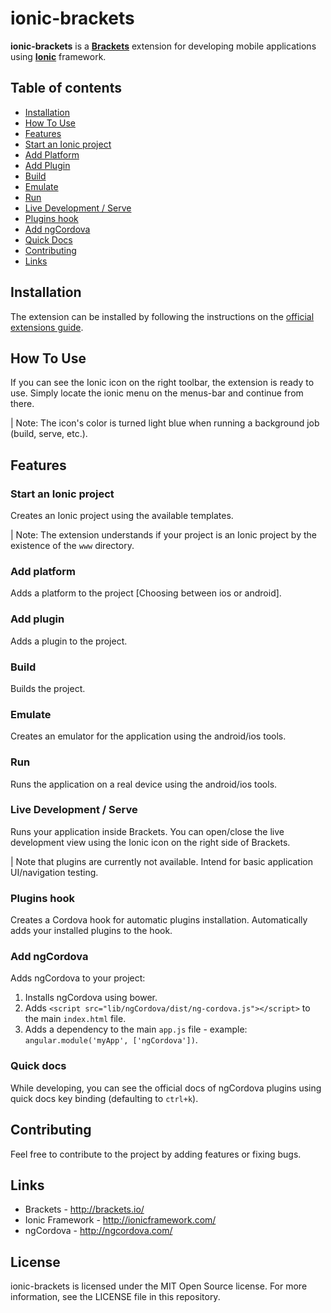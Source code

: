 # ionic-brackets

**ionic-brackets** is a **[Brackets](http://brackets.io/)** extension for developing mobile applications using **[Ionic](http://ionicframework.com/)** framework.

## Table of contents
- [Installation](#installation)
- [How To Use](#how-to-use)
- [Features](#features)
 - [Start an Ionic project](#start-an-ionic-project)
 - [Add Platform](#add-platform)
 - [Add Plugin](#add-plugin)
 - [Build](#build)
 - [Emulate](#emulate)
 - [Run](#run) 
 - [Live Development / Serve](#live-development-serve)
 - [Plugins hook](#plugins-hook)
 - [Add ngCordova](#add-ngcordova)
 - [Quick Docs](#quick-docs)
- [Contributing](#contributing)
- [Links](#links)
 
## Installation

The extension can be installed by following the instructions on the [official extensions guide](https://github.com/adobe/brackets/wiki/Brackets-Extensions).


## How To Use

If you can see the Ionic icon on the right toolbar, the extension is ready to use.
Simply locate the ionic menu on the menus-bar and continue from there.

| Note: The icon's color is turned light blue when running a background job (build, serve, etc.).

## Features

### Start an Ionic project
Creates an Ionic project using the available templates.

| Note: The extension understands if your project is an Ionic project by the existence of the `www` directory.

### Add platform
Adds a platform to the project [Choosing between ios or android].

### Add plugin
Adds a plugin to the project.

### Build
Builds the project.

### Emulate
Creates an emulator for the application using the android/ios tools.

### Run
Runs the application on a real device using the android/ios tools.

### Live Development / Serve
Runs your application inside Brackets.
You can open/close the live development view using the Ionic icon on the right side of Brackets.

| Note that plugins are currently not available. Intend for basic application UI/navigation testing.

### Plugins hook
Creates a Cordova hook for automatic plugins installation. Automatically adds your installed plugins to the hook.

### Add ngCordova
Adds ngCordova to your project:

1. Installs ngCordova using bower.
2. Adds `<script src="lib/ngCordova/dist/ng-cordova.js"></script>` to the main `index.html` file.
3. Adds a dependency to the main `app.js` file - example: `angular.module('myApp', ['ngCordova'])`.

### Quick docs
While developing, you can see the official docs of ngCordova plugins using quick docs key binding (defaulting to `ctrl+k`).


## Contributing

Feel free to contribute to the project by adding features or fixing bugs.

## Links

- Brackets - http://brackets.io/
- Ionic Framework - http://ionicframework.com/
- ngCordova - http://ngcordova.com/

## License

ionic-brackets is licensed under the MIT Open Source license. For more information, see the LICENSE file in this repository.
